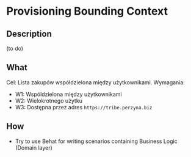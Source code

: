 # Provisioning Bounding Context

## Description
(to do)

## What
Cel: Lista zakupów współdzielona między użytkownikami.
Wymagania:
- W1: Wspóldzielona między użytkownikami
- W2: Wielokrotnego użytku
- W3: Dostępna przez adres  `https://tribe.perzyna.biz`

## How
- Try to use Behat for writing scenarios containing Business Logic (Domain layer)